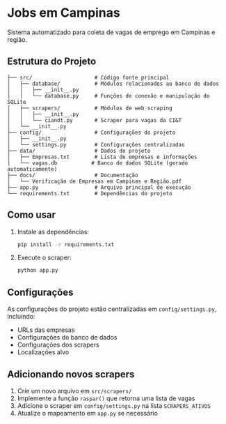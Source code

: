 # Jobs em Campinas

Sistema automatizado para coleta de vagas de emprego em Campinas e região.

## Estrutura do Projeto

```
├── src/                    # Código fonte principal
│   ├── database/           # Módulos relacionados ao banco de dados
│   │   ├── __init__.py
│   │   └── database.py     # Funções de conexão e manipulação do SQLite
│   ├── scrapers/           # Módulos de web scraping
│   │   ├── __init__.py
│   │   └── ciandt.py       # Scraper para vagas da CI&T
│   └── __init__.py
├── config/                 # Configurações do projeto
│   ├── __init__.py
│   └── settings.py         # Configurações centralizadas
├── data/                   # Dados do projeto
│   ├── Empresas.txt        # Lista de empresas e informações
│   └── vagas.db           # Banco de dados SQLite (gerado automaticamente)
├── docs/                   # Documentação
│   └── Verificação de Empresas em Campinas e Região.pdf
├── app.py                  # Arquivo principal de execução
└── requirements.txt        # Dependências do projeto
```

## Como usar

1. Instale as dependências:
   ```bash
   pip install -r requirements.txt
   ```

2. Execute o scraper:
   ```bash
   python app.py
   ```

## Configurações

As configurações do projeto estão centralizadas em `config/settings.py`, incluindo:
- URLs das empresas
- Configurações do banco de dados
- Configurações dos scrapers
- Localizações alvo

## Adicionando novos scrapers

1. Crie um novo arquivo em `src/scrapers/`
2. Implemente a função `raspar()` que retorna uma lista de vagas
3. Adicione o scraper em `config/settings.py` na lista `SCRAPERS_ATIVOS`
4. Atualize o mapeamento em `app.py` se necessário
